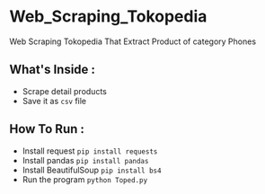 # Web_Scraping_Tokopedia
Web Scraping Tokopedia That Extract Product of category Phones

## What's Inside :
- Scrape detail products
- Save it as `csv` file

## How To Run :
- Install request `pip install requests`
- Install pandas `pip install pandas`
- Install BeautifulSoup `pip install bs4`
- Run the program `python Toped.py`
